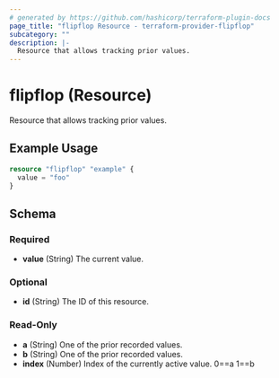 ```yaml
---
# generated by https://github.com/hashicorp/terraform-plugin-docs
page_title: "flipflop Resource - terraform-provider-flipflop"
subcategory: ""
description: |-
  Resource that allows tracking prior values.
---
```


# flipflop (Resource)

Resource that allows tracking prior values.

## Example Usage

```terraform
resource "flipflop" "example" {
  value = "foo"
}
```

<!-- schema generated by tfplugindocs -->
## Schema

### Required

- **value** (String) The current value.

### Optional

- **id** (String) The ID of this resource.

### Read-Only

- **a** (String) One of the prior recorded values.
- **b** (String) One of the prior recorded values.
- **index** (Number) Index of the currently active value. 0==a  1==b


